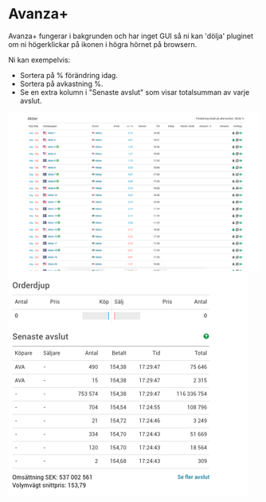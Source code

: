 Avanza+
=====

Avanza+ fungerar i bakgrunden och har inget GUI så ni kan 'dölja' pluginet om ni högerklickar på ikonen i högra hörnet på browsern. 

Ni kan exempelvis:
- Sortera på % förändring idag.
- Sortera på avkastning %.
- Se en extra kolumn i "Senaste avslut" som visar totalsumman av varje avslut.

![screenshot](screenshots/sortedbychangepercent.png)
![screenshotlatest](screenshots/latest-trades.png)
